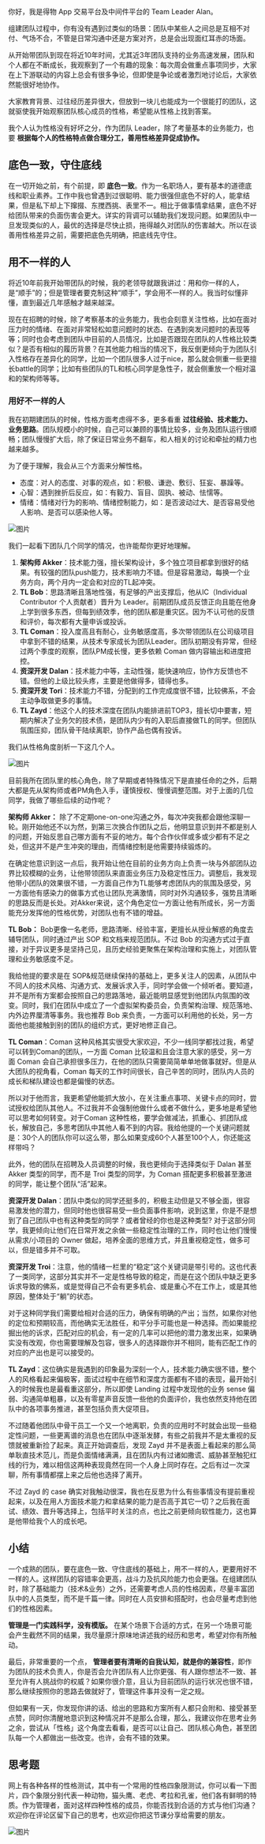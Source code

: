你好，我是得物 App 交易平台及中间件平台的 Team Leader Alan。

组建团队过程中，你有没有遇到过类似的场景：团队中某些人之间总是互相不对付、气场不合，不管是日常沟通中还是方案对齐，总是会出现面红耳赤的场面。

从开始带团队到现在将近10年时间，尤其近3年团队支持的业务高速发展，团队和个人都在不断成长，我观察到了一个有趣的现象：每次周会做重点事项同步，大家在上下游联动的内容上总会有很多争论，但即使是争论或者激烈地讨论后，大家依然能很好地协作。

大家教育背景、过往经历差异很大，但放到一块儿也能成为一个很能打的团队，这就驱使我开始观察团队核心成员的性格，希望能从性格上找到答案。

我个人认为性格没有好坏之分，作为团队 Leader，除了考量基本的业务能力，也要 **根据每个人的性格特点做合理分工，善用性格差异促成协作。**

## 底色一致，守住底线

在一切开始之前，有个前提，即 **底色一致**。作为一名职场人，要有基本的道德底线和职业素养。工作中我也曾遇到过很聪明、能力很强但底色不好的人，能拿结果，但是私下却上下撺掇、东搅西挑、表里不一。相比于做事情拿结果，底色不好给团队带来的负面伤害会更大。详实的背调可以辅助我们发现问题。如果团队中一旦发现类似的人，最优的选择是尽快止损，拖得越久对团队的伤害越大。所以在谈善用性格差异之前，需要把底色先明确，把底线先守住。

## 用不一样的人

将近10年前我开始带团队的时候，我的老领导就跟我讲过：用和你一样的人，是“顺手”的；但是管理者要克制这种“顺手”，学会用不一样的人。我当时似懂非懂，直到最近几年感触才越来越深。

现在在招聘的时候，除了考察基本的业务能力，我也会刻意关注性格，比如在面对压力时的情绪、在面对非常轻松如意问题时的状态、在遇到突发问题时的表现等等；同时也会考虑到团队中目前的人员情况，比如是否跟现在团队的人性格比较类似？是否有相似的履历背景？在其他能力相当的情况下，我反倒更倾向于为团队引入性格存在差异化的同学，比如一个团队很多人过于nice，那么就会侧重一些更擅长battle的同学；比如有些团队的TL和核心同学是急性子，就会侧重放一个相对温和的架构师等等。

### 用好不一样的人

我在初期建团队的时候，性格方面考虑得不多，更多看重 **过往经验、技术能力、业务思路**。团队规模小的时候，自己可以兼顾的事情比较多，业务及团队运行很顺畅；团队慢慢扩大后，除了保证日常业务不翻车，和人相关的讨论和牵扯的精力也越来越多。

为了便于理解，我会从三个方面来分解性格。

- 态度：对人的态度、对事的观点，如：积极、谦逊、敷衍、狂妄、暴躁等。
- 心智：遇到挫折后反应，如：有毅力、盲目、固执、被动、怯懦等。
- 情绪：情绪对行为的影响、情绪控制能力，如：是否波动过大、是否容易受他人影响、是否可以感染他人等。

![图片](https://static001.geekbang.org/resource/image/17/a9/1738f29b341aa412ce31fc5733a362a9.png?wh=1680x1016)

我们一起看下团队几个同学的情况，也许能帮你更好地理解。

1. **架构师 Akker**：技术能力强，擅长架构设计，多个独立项目都拿到很好的结果。有较强的团队push能力，技术影响力不错。但是容易激动，每换一个业务方向，两个月内一定会和对应的TL起冲突。
2. **TL Bob**：思路清晰且落地性强，有足够的产出支撑后，他从IC（Individual Contributor 个人贡献者）晋升为 Leader。前期团队成员反馈正向且能在他身上学到很多东西，但每到绩效季，他的团队都是重灾区。因为不认可他的反馈和评价，每次都有大量申诉或投诉。
3. **TL Coman**：投入度高且有耐心，业务敏感度高，多次带领团队在公司级项目中拿到不错的结果，从技术专家成长为团队Leader。团队初期没有异常，但经过两个季度的观察，团队PM成长慢，更多依赖 Coman 做内容输出和进度把控。
4. **资深开发 Dalan**：技术能力中等，主动性强，能快速响应，协作方反馈也不错。但他的上级比较头疼，主要是他做得多，错得也多。
5. **资深开发 Tori**：技术能力不错，分配到的工作完成度很不错，比较佛系，不会主动争取做更多的事情。
6. **TL Zayd**：他这个人的技术深度在团队内能排进前TOP3，擅长切中要害，短期内解决了业务欠的技术债，是团队内少有的入职后直接做TL的同学。但团队氛围压抑，团队骨干陆续离职，协作产品也偶有投诉。

我们从性格角度剖析一下这几个人。

![图片](https://static001.geekbang.org/resource/image/24/ac/247b9df8a1bb281419335dae68321fac.png?wh=1920x614)

目前我所在团队里的核心角色，除了早期或者特殊情况下是直接任命的之外，后期大都是先从架构师或者PM角色入手，谨慎授权、慢慢调整范围。对于上面的几位同学，我做了哪些后续的动作呢？

**架构师 Akker：** 除了不定期one-on-one沟通之外，每次冲突我都会跟他深聊一轮。刚开始他还不以为然，到第三次换合作团队之后，他明显意识到并不都是别人的问题，开始反思自己哪方面有不妥的地方。每个合作伙伴或多或少都有不足之处，但这并不是产生冲突的理由，而情绪控制是他需要持续锻炼的。

在确定他意识到这一点后，我开始让他在目前的业务方向上负责一块与外部团队边界比较模糊的业务，让他带领团队来直面业务压力及稳定性压力。调整后，我发现他带小团队的效果很不错，一方面自己作为TL能够考虑团队内的氛围及感受，另一方面他有感染力的做事方式也让团队充满激情，同时对外沟通较多，强势且清晰的思路反而是长处。对Akker来说，这个角色定位一方面让他有所成长，另一方面能充分发挥他的性格优势，对团队也有不错的增益。

**TL Bob：** Bob更像一名老师，思路清晰、经验丰富，更擅长从授业解惑的角度去辅导团队，同时通过产出 SOP 和文档来规范团队。不过 Bob 的沟通方式过于直接，对于异议更多是坚持己见，且历史经验更聚焦在架构治理和实施上，对团队管理和业务敏感度不足。

我给他提的要求是在 SOP&规范继续保持的基础上，更多关注人的因素，从团队中不同人的技术风格、沟通方式、发展诉求入手，同时学会做一个倾听者。要知道，并不是所有方案都会按照自己的思路落地，最近能明显感觉到他团队内氛围的改变。同时，我们在团队中成立了一个虚拟架构委员会，负责架构治理、规范落地、内外边界厘清等事务。我也推荐 Bob 来负责，一方面可以利用他的长处，另一方面他也能接触到别的团队的组织方式，更好地修正自己。

**TL Coman**：Coman 这种风格其实很受大家欢迎，不少一线同学都找过我，希望可以转到Coman的团队，一方面 Coman 比较温和且会注意大家的感受，另一方面 Coman 会自己承担很多压力，在他的团队只需要简简单单地做事就好。但是从大团队的视角看，Coman 每天的工作时间很长，自己辛苦的同时，团队内人员的成长和梯队建设也都是偏慢的状态。

所以对于他而言，我更希望他能抓大放小，在关注重点事项、关键卡点的同时，尝试授权给团队其他人。不过我并不会强制他做什么或者不做什么，更多地是希望他可以思考如何转变。对于Coman 这种性格，要学会做减法，抓重心、抓团队成长，解放自己，多思考团队中其他人看不到的内容。我给他提的一个关键问题就是：30个人的团队你可以这么带，那么如果变成60个人甚至100个人，你还能这样带吗？

此外，他的团队在招聘及人员调整的时候，我也更倾向于选择类似于 Dalan 甚至 Akker 类型的同学，而不是 Troi 类型的同学，为 Coman 搭配更多积极甚至激进的同学，能让整个团队“活”起来。

**资深开发 Dalan**：团队中类似的同学还挺多的，积极主动但是又不够全面，很容易激发他的潜力，但同时他也很容易受一些负面事件影响，说到这里，你是不是想到了自己团队中也有这种类型的同学？或者曾经的你也是这种类型? 对于这部分同学，我更倾向让他们在日常开发之余做一些稳定性治理的工作，同时也让他们慢慢从需求/小项目的 Owner 做起，培养全面的思维方式，并且重视稳定性，做多可以，但是错多并不可取。

**资深开发 Troi**：注意，他的情绪一栏里的“稳定”这个关键词是带引号的。这也代表了一类同学，这部分其实并不一定是性格导致的稳定，而是在这个团队中缺乏更多诉求导致的佛系，或是觉得自己不会有更多机会、或是重心不在工作上，或是其他原因，整体处于“躺”的状态。

对于这种同学我们需要给相对合适的压力，确保有明确的产出；当然，如果你对他的定位和预期较高，而他确实无法胜任，和平分手可能也是一种选择。而如果能挖掘出他的诉求，匹配对应的机会，有一定的几率可以把他的潜力激发出来，如果确实没有改观，你也需要理解及包容，很多人的选择跟你并不相同，能有匹配工作的对应的产出也是可以接受的。

**TL Zayd**：这位确实是我遇到的印象最为深刻一个人，技术能力确实很不错，整个人的风格看起来偏极客，面试过程中在细节和深度方面都有不错的表现，最开始引入的时候我也是最看重这部分，所以即使 Landing 过程中发现他的业务 sense 偏弱、沟通简单粗暴，以及有零星声音反馈一些他的负面评价，我也依然支持他在团队中的各项事务推进，甚至包括负责大促项目。

不过随着他团队中骨干员工一个又一个地离职，负责的应用时不时就会出现一些稳定性问题，一些更离谱的消息也在团队中逐渐发酵，有些之前我并不是太重视的反馈就被重新捡了起来。真正开始调查后，发现 Zayd 并不是表面上看起来的那么简单耿直技术范儿，而是负面情绪满满，且在团队内有过诸如撒谎、威胁甚至触犯红线的行为，难以相信这两种表现竟然在同一个人身上同时存在。之后有过一次深聊，所有事情都摆上来之后他也选择了离开。

不过 Zayd 的 case 确实对我触动很深，我也在反思为什么有些事情没有提前重视起来，以及在用人方面技术能力和拿结果的能力是否高于其它一切？之后我在面试、绩效、晋升等选择上，包括平时关注的点，也比之前更倾向软性能力，这也算是他带给我个人的成长吧。

## 小结

一个成熟的团队，要在底色一致、守住底线的基础上，用不一样的人，更要用好不一样的人。这样团队的容错率会更高，战斗力及抗风险能力也会更强。在组建团队时，除了基础能力（技术&业务）之外，还需要考虑人员的性格因素，尽量丰富团队中的人员类型，而不是千篇一律。同时在人员安排和搭配时，也会尽量考虑到他们的性格因素。

**管理是一门实践科学，没有模版。** 在某个场景下合适的方式，在另一个场景可能会产生截然不同的结果，我尽量原汁原味地讲述我的经历和思考，希望对你有所触动。

最后，非常重要的一个点， **管理者要有清晰的自我认知，就是你的兼容性**，即作为团队的技术负责人，你是否会允许团队有人比你更强、有人跟你想法不一致、甚至允许有人挑战你的权威？如果你很介意，且认为目前团队的运行状况也很不错，那么继续按照你的思路去做就好了，管理这件事并没有一定之规。

但如果有一天，你发现你讲的话、给出的思路和方案所有人都只会附和、接受甚至点赞，同时你清醒地意识到这种情况并不是那么合理，那么，我建议你在思考业务之余，尝试从「性格」这个角度去看看，是否可以让自己、团队核心角色，甚至团队每一个人都做出一些改变。也许，会有不错的效果。

## 思考题

网上有各种各样的性格测试，其中有一个常用的性格四象限测试，你可以看一下图片，四个象限分别代表一种动物，猫头鹰、老虎、考拉和孔雀，他们各有鲜明的特质。作为管理者，面对这样四种性格的成员，你能否找到合适的方式与他们沟通？欢迎你在评论区留下自己的思考，也欢迎你把这节课分享给需要的朋友。

![图片](https://static001.geekbang.org/resource/image/fc/4a/fc83020be53e0c266e912751d607ac4a.png?wh=1886x1236)